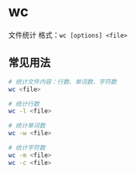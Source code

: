 # wc

文件统计
格式：`wc [options] <file>`

## 常见用法
```bash
# 统计文件内容：行数、单词数、字符数
wc <file>

# 统计行数
wc -l <file>

# 统计单词数
wc -w <file>

# 统计字符数
wc -m <file>
wc -c <file>
```